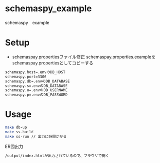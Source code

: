 # schemaspy_example
schemaspy　example 

# Setup
* schemaspay.propertiesファイル修正
schemaspay.properties.exampleをschemaspay.propertiesとしてコピーする

```bash
schemaspy.host=.envのDB_HOST
schemaspy.port=3306
schemaspy.db=.envのDB_DATABASE
schemaspy.s=.envのDB_DATABASE
schemaspy.u=.envのDB_USERNAME
schemaspy.p=.envのDB_PASSWORD
```

# Usage
```bash
make db-up
make ss-build
make ss-run // 出力に時間かかる
```

ER図出力
```bash
/output/index.htmlが出力されているので、ブラウザで開く
```
